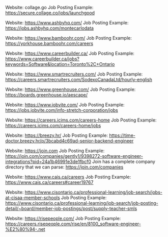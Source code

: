 Website: collage.go
Job Posting Example: https://secure.collage.co/jobs/launchgood

Website: https://www.ashbyhq.com/
Job Posting Example: https://jobs.ashbyhq.com/montecarlodata

Website: https://www.bamboohr.com/
Job Posting Example: https://yorkhouse.bamboohr.com/careers

Website: https://www.careerbuilder.ca/
Job Posting Example: https://www.careerbuilder.ca/jobs?keywords=Software&location=Toronto%2C+Ontario

Website: https://www.smartrecruiters.com/
Job Posting Example: https://careers.smartrecruiters.com/SodexoCanadaLtd/hourly-english

Website: https://www.greenhouse.com/
Job Posting Example: https://boards.greenhouse.io/aescape/

Website: https://www.jobvite.com/
Job Posting Example: https://jobs.jobvite.com/info-stretch-corporation/jobs

Website: https://careers.icims.com/careers-home
Job Posting Example: https://careers.icims.com/careers-home/jobs

Website: https://breezy.hr/
Job Posting Example: https://time-doctor.breezy.hr/p/3bcabd4c69ad-senior-backend-engineer

Website: https://join.com
Job Posting Example: https://join.com/companies/gently1/9398272-software-engineer-integrations?pid=24a1b46991e3de1fbcf0
Join has a complete company directory that we can parse: https://join.com/companies

Website: https://www.cais.ca/careers
Job Posting Example: https://www.cais.ca/careers#career19767

Website: https://www.cisontario.ca/professional-learning/job-search/jobs-at-cisaa-member-schools
Job Posting Example: https://www.cisontario.ca/professional-learning/job-search/job-posting-detail/~board/member-job-postings/post/supply-teacher-smls

Website: https://risepeople.com/
Job Posting Example: https://careers.risepeople.com/rise/en/8100_software-engineer-%E2%80%94-.net